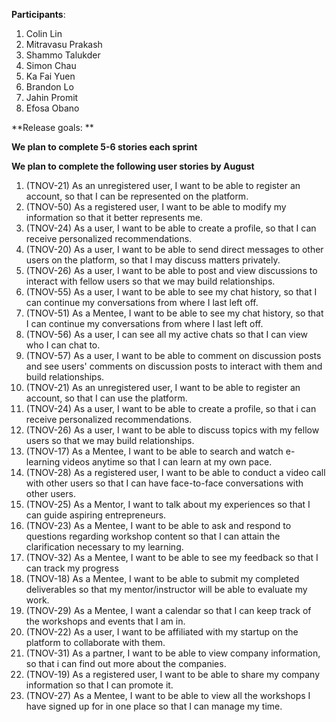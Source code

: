 **Participants**:

1. Colin Lin
2. Mitravasu Prakash
3. Shammo Talukder
4. Simon Chau
5. Ka Fai Yuen
6. Brandon Lo
7. Jahin Promit
8. Efosa Obano

**Release goals: **

**We plan to complete 5-6 stories each sprint**

**We plan to complete the following user stories by August**

1. (TNOV-21) As an unregistered user, I want to be able to register an account, so that I can be represented on the platform. 
2. (TNOV-50) As a registered user, I want to be able to modify my information so that it better represents me.
3. (TNOV-24) As a user, I want to be able to create a profile, so that I can receive personalized recommendations.
4. (TNOV-20) As a user, I want to be able to send direct messages to other users on the platform, so that I may discuss matters privately. 
5. (TNOV-26) As a user, I want to be able to post and view discussions to interact with fellow users so that we may build relationships.
6. (TNOV-55) As a user, I want to be able to see my chat history, so that I can continue my conversations from where I last left off.
7. (TNOV-51) As a Mentee, I want to be able to see my chat history, so that I can continue my conversations from where I last left off.
8. (TNOV-56) As a user, I can see all my active chats so that I can view who I can chat to.
9. (TNOV-57) As a user, I want to be able to comment on discussion posts and see users' comments on discussion posts to interact with them and build relationships.
10. (TNOV-21) As an unregistered user, I want to be able to register an account, so that I can use the platform.
11. (TNOV-24) As a user, I want to be able to create a profile, so that i can receive personalized recommendations.
12. (TNOV-26) As a user, I want to be able to discuss topics with my fellow users so that we may build relationships.
13. (TNOV-17) As a Mentee, I want to be able to search and watch e-learning videos anytime so that I can learn at my own pace.
14. (TNOV-28) As a registered user, I want to be able to conduct a video call with other users so that I can have face-to-face conversations with other users.
15. (TNOV-25) As a Mentor, I want to talk about my experiences so that I can guide aspiring entrepreneurs.
16. (TNOV-23) As a Mentee, I want to be able to ask and respond to questions regarding workshop content so that I can attain the clarification necessary to my learning.
17. (TNOV-32) As a Mentee, I want to be able to see my feedback so that I can track my progress
18. (TNOV-18) As a Mentee, I want to be able to submit my completed deliverables so that my mentor/instructor will be able to evaluate my work.
19. (TNOV-29) As a Mentee, I want a calendar so that I can keep track of the workshops and events that I am in.
20. (TNOV-22) As a user, I want to be affiliated with my startup on the platform to collaborate with them.
21. (TNOV-31) As a partner, I want to be able to view company information, so that i can find out more about the companies.
22. (TNOV-19) As a registered user, I want to be able to share my company information so that I can promote it.
23. (TNOV-27) As a Mentee, I want to be able to view all the workshops I have signed up for in one place so that I can manage my time.